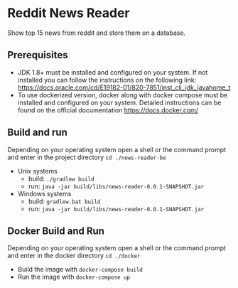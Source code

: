 # Reddit News Reader

Show top 15 news from reddit and store them on a database.

## Prerequisites

 * JDK 1.8+ must be installed and configured on your system. If not installed you can follow the instructions on the following link: https://docs.oracle.com/cd/E19182-01/820-7851/inst_cli_jdk_javahome_t
 * To use dockerized version, docker along with docker compose must be installed and configured on your system. Detailed instructions can be found on the official documentation https://docs.docker.com/

## Build and run

Depending on your operating system open a shell or the command prompt and enter in the project directory `cd ./news-reader-be`

 * Unix systems
   * build: `./gradlew build`
   * run: `java -jar build/libs/news-reader-0.0.1-SNAPSHOT.jar`
 * Windows systems
   * build: `gradlew.bat build`
   * run: `java -jar build/libs/news-reader-0.0.1-SNAPSHOT.jar`

## Docker Build and Run
Depending on your operating system open a shell or the command prompt and enter in the docker directory `cd ./docker`

 * Build the image with `docker-compose build`
 * Run the image with `docker-compose up`
